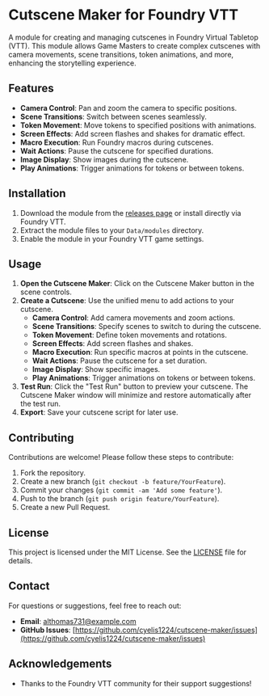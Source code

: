 # Cutscene Maker for Foundry VTT

A module for creating and managing cutscenes in Foundry Virtual Tabletop (VTT). This module allows Game Masters to create complex cutscenes with camera movements, scene transitions, token animations, and more, enhancing the storytelling experience.

## Features

- **Camera Control**: Pan and zoom the camera to specific positions.
- **Scene Transitions**: Switch between scenes seamlessly.
- **Token Movement**: Move tokens to specified positions with animations.
- **Screen Effects**: Add screen flashes and shakes for dramatic effect.
- **Macro Execution**: Run Foundry macros during cutscenes.
- **Wait Actions**: Pause the cutscene for specified durations.
- **Image Display**: Show images during the cutscene.
- **Play Animations**: Trigger animations for tokens or between tokens.

## Installation

1. Download the module from the [releases page](https://github.com/cyelis1224/cutscene-maker/releases) or install directly via Foundry VTT.
2. Extract the module files to your `Data/modules` directory.
3. Enable the module in your Foundry VTT game settings.

## Usage

1. **Open the Cutscene Maker**: Click on the Cutscene Maker button in the scene controls.
2. **Create a Cutscene**: Use the unified menu to add actions to your cutscene.
   - **Camera Control**: Add camera movements and zoom actions.
   - **Scene Transitions**: Specify scenes to switch to during the cutscene.
   - **Token Movement**: Define token movements and rotations.
   - **Screen Effects**: Add screen flashes and shakes.
   - **Macro Execution**: Run specific macros at points in the cutscene.
   - **Wait Actions**: Pause the cutscene for a set duration.
   - **Image Display**: Show specific images.
   - **Play Animations**: Trigger animations on tokens or between tokens.
3. **Test Run**: Click the "Test Run" button to preview your cutscene. The Cutscene Maker window will minimize and restore automatically after the test run.
4. **Export**: Save your cutscene script for later use.

## Contributing

Contributions are welcome! Please follow these steps to contribute:

1. Fork the repository.
2. Create a new branch (`git checkout -b feature/YourFeature`).
3. Commit your changes (`git commit -am 'Add some feature'`).
4. Push to the branch (`git push origin feature/YourFeature`).
5. Create a new Pull Request.

## License

This project is licensed under the MIT License. See the [LICENSE](LICENSE) file for details.

## Contact

For questions or suggestions, feel free to reach out:

- **Email**: althomas731@example.com
- **GitHub Issues**: [https://github.com/cyelis1224/cutscene-maker/issues](https://github.com/cyelis1224/cutscene-maker/issues)

## Acknowledgements

- Thanks to the Foundry VTT community for their support suggestions!

